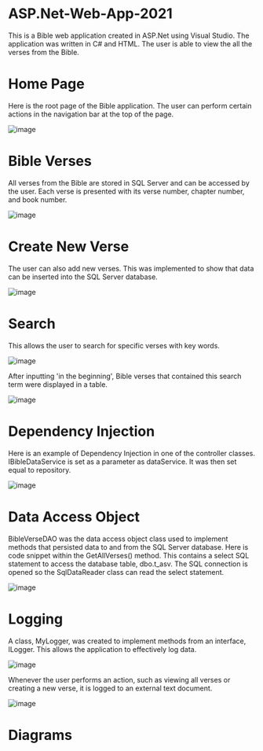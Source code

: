 # ASP.Net-Web-App-2021
This is a Bible web application created in ASP.Net using Visual Studio. The application was written in C# and HTML. The user is able to view the all the verses from the Bible.

# Home Page
Here is the root page of the Bible application. The user can perform certain actions in the navigation bar at the top of the page.

![image](https://user-images.githubusercontent.com/62003762/174076548-c2ba18c3-c475-456e-9d3a-ca922814b0d6.png)

# Bible Verses
All verses from the Bible are stored in SQL Server and can be accessed by the user. Each verse is presented with its verse number, chapter number, and book number.

![image](https://user-images.githubusercontent.com/62003762/174077858-97f66ae1-665b-4f60-96d9-222f23a1a248.png)

# Create New Verse
The user can also add new verses. This was implemented to show that data can be inserted into the SQL Server database.

![image](https://user-images.githubusercontent.com/62003762/174079410-0dde861e-cdf2-4c6b-9607-397a7c1a0976.png)

# Search
This allows the user to search for specific verses with key words.

![image](https://user-images.githubusercontent.com/62003762/174078551-c38b35e0-1677-4a61-a6a0-12342fed60c1.png)

After inputting 'in the beginning', Bible verses that contained this search term were displayed in a table.

![image](https://user-images.githubusercontent.com/62003762/174079250-f1e141d5-f676-4303-a03d-2f509846fee7.png)

# Dependency Injection
Here is an example of Dependency Injection in one of the controller classes. IBibleDataService is set as a parameter as dataService. It was then set equal to repository.

![image](https://user-images.githubusercontent.com/62003762/174082921-b94e8faa-1ad1-4972-a8f4-4df01e966571.png)

# Data Access Object
BibleVerseDAO was the data access object class used to implement methods that persisted data to and from the SQL Server database. Here is code snippet within the GetAllVerses() method. This contains a select SQL statement to access the database table, dbo.t_asv. The SQL connection is opened so the SqlDataReader class can read the select statement.

![image](https://user-images.githubusercontent.com/62003762/174087576-b83a3266-9145-45e8-ae71-3f9c860ea25a.png)

# Logging
A class, MyLogger, was created to implement methods from an interface, ILogger. This allows the application to effectively log data.

![image](https://user-images.githubusercontent.com/62003762/174082174-54694e68-a9af-4f19-836c-f224f0989aec.png)

Whenever the user performs an action, such as viewing all verses or creating a new verse, it is logged to an external text document.

![image](https://user-images.githubusercontent.com/62003762/174081952-892fa030-8bfb-4ad5-a137-de97aab7571c.png)

# Diagrams

